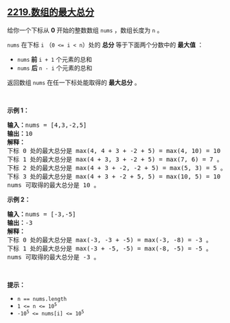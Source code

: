 ## [2219.数组的最大总分](https://leetcode.cn/problems/maximum-sum-score-of-array/)
<p>给你一个下标从 <strong>0</strong> 开始的整数数组 <code>nums</code> ，数组长度为 <code>n</code> 。</p>

<p><code>nums</code> 在下标 <code>i</code> （<code>0 &lt;= i &lt; n</code>）处的 <strong>总分</strong> 等于下面两个分数中的 <strong>最大值</strong> ：</p>

<ul>
	<li><code>nums</code><strong> 前</strong> <code>i + 1</code> 个元素的总和</li>
	<li><code>nums</code> <strong>后</strong> <code>n - i</code> 个元素的总和</li>
</ul>

<p>返回数组 <code>nums</code> 在任一下标处能取得的 <strong>最大总分</strong> 。</p>

<p>&nbsp;</p>

<p><strong>示例 1：</strong></p>

<pre>
<strong>输入：</strong>nums = [4,3,-2,5]
<strong>输出：</strong>10
<strong>解释：</strong>
下标 0 处的最大总分是 max(4, 4 + 3 + -2 + 5) = max(4, 10) = 10 。
下标 1 处的最大总分是 max(4 + 3, 3 + -2 + 5) = max(7, 6) = 7 。
下标 2 处的最大总分是 max(4 + 3 + -2, -2 + 5) = max(5, 3) = 5 。
下标 3 处的最大总分是 max(4 + 3 + -2 + 5, 5) = max(10, 5) = 10 。
nums 可取得的最大总分是 10 。
</pre>

<p><strong>示例 2：</strong></p>

<pre>
<strong>输入：</strong>nums = [-3,-5]
<strong>输出：</strong>-3
<strong>解释：</strong>
下标 0 处的最大总分是 max(-3, -3 + -5) = max(-3, -8) = -3 。
下标 1 处的最大总分是 max(-3 + -5, -5) = max(-8, -5) = -5 。
nums 可取得的最大总分是 -3 。
</pre>

<p>&nbsp;</p>

<p><strong>提示：</strong></p>

<ul>
	<li><code>n == nums.length</code></li>
	<li><code>1 &lt;= n &lt;= 10<sup>5</sup></code></li>
	<li><code>-10<sup>5</sup> &lt;= nums[i] &lt;= 10<sup>5</sup></code></li>
</ul>
